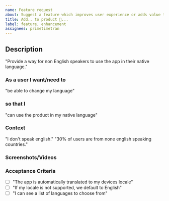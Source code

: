 ```yaml
---
name: Feature request
about: Suggest a feature which improves user experience or adds value to the product.
title: Add.. to product 📲...
label: feature, enhancement
assignees: primetimetran
---
```


## Description

"Provide a way for non English speakers to use the app in their native language."

### As a user I want/need to

"be able to change my language"

### so that I

"can use the product in my native language"

### Context

"I don't speak english."
"30% of users are from none english speaking countries."

### Screenshots/Videos

### Acceptance Criteria

- [ ] "The app is automatically translated to my devices locale"
- [ ] "If my locale is not supported, we default to English"
- [ ] "I can see a list of languages to choose from"
